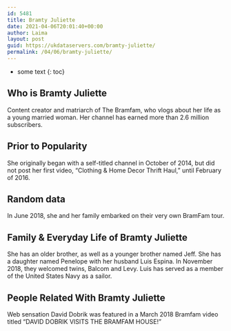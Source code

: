 ```yaml
---
id: 5481
title: Bramty Juliette
date: 2021-04-06T20:01:40+00:00
author: Laima
layout: post
guid: https://ukdataservers.com/bramty-juliette/
permalink: /04/06/bramty-juliette/
---
```


* some text
{: toc}


## Who is Bramty Juliette
                  
                  
                  
Content creator and matriarch of The Bramfam, who vlogs about her life as a young married woman. Her channel has earned more than 2.6 million subscribers. 
                  
              
            
              
            
                
                
                
## Prior to Popularity
                  
                  
                  
She originally began with a self-titled channel in October of 2014, but did not post her first video, &#8220;Clothing & Home Decor Thrift Haul,&#8221; until February of 2016. 
                  
              
            
              
            
                
                
                
## Random data
                  
                  
                  
In June 2018, she and her family embarked on their very own BramFam tour.
                  
              
            
              
            
                
                
                
## Family & Everyday Life of Bramty Juliette
                  
                  
                  
She has an older brother, as well as a younger brother named Jeff. She has a daughter named Penelope with her husband Luis Espina. In November 2018, they welcomed twins, Balcom and Levy. Luis has served as a member of the United States Navy as a sailor. 
                  
              
            
              
            
                
                
                
## People Related With Bramty Juliette
                  
                  
                  
Web sensation David Dobrik was featured in a March 2018 Bramfam video titled &#8220;DAVID DOBRIK VISITS THE BRAMFAM HOUSE!&#8221;  
                  
              
            
              
            
                
              
            
              
              
            
            
              
            
          
          
          